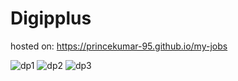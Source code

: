 # Digipplus

hosted on: https://princekumar-95.github.io/my-jobs

![dp1](https://user-images.githubusercontent.com/107292660/202888648-959b69ac-5507-4a6a-8d3f-07f0b9ba5318.JPG)
![dp2](https://user-images.githubusercontent.com/107292660/202888651-cfa523ce-5dde-4ec8-8db1-8d419db6b260.JPG)
![dp3](https://user-images.githubusercontent.com/107292660/202888653-ba440f05-04ac-417c-90bf-bf2a95754589.JPG)
